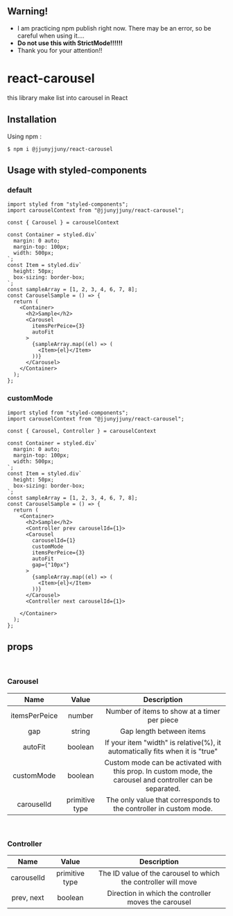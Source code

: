 
## Warning! 
- I am practicing npm publish right now. There may be an error, so be careful when using it.... 
- **Do not use this with StrictMode!!!!!!**
- Thank you for your attention!!

# react-carousel

this library make list into carousel in React
## Installation

Using npm :

```
$ npm i @jjunyjjuny/react-carousel
```

## Usage with styled-components

### default 

```
import styled from "styled-components";
import carouselContext from "@jjunyjjuny/react-carousel";

const { Carousel } = carouselContext

const Container = styled.div`
  margin: 0 auto;
  margin-top: 100px;
  width: 500px;
`;
const Item = styled.div`
  height: 50px;
  box-sizing: border-box;
`;
const sampleArray = [1, 2, 3, 4, 6, 7, 8];
const CarouselSample = () => {
  return (
    <Container>
      <h2>Sample</h2>
      <Carousel
        itemsPerPeice={3}
        autoFit
      >
        {sampleArray.map((el) => (
          <Item>{el}</Item>
        ))}
      </Carousel>
    </Container>
  );
};
```

### customMode

```
import styled from "styled-components";
import carouselContext from "@jjunyjjuny/react-carousel";

const { Carousel, Controller } = carouselContext

const Container = styled.div`
  margin: 0 auto;
  margin-top: 100px;
  width: 500px;
`;
const Item = styled.div`
  height: 50px;
  box-sizing: border-box;
`;
const sampleArray = [1, 2, 3, 4, 6, 7, 8];
const CarouselSample = () => {
  return (
    <Container>
      <h2>Sample</h2>
      <Controller prev carouselId={1}>
      <Carousel
        carouselId={1}
        customMode
        itemsPerPeice={3}
        autoFit
        gap={"10px"}
      >
        {sampleArray.map((el) => (
          <Item>{el}</Item>
        ))}
      </Carousel>
      <Controller next carouselId={1}>

    </Container>
  );
};
```


## props

<br/>

### Carousel

|     Name      |     Value      |                                                Description                                                 |
| :-----------: | :------------: | :--------------------------------------------------------------------------------------------------------: |
| itemsPerPeice |     number     |                                Number of items to show at a timer per piece                                |
|      gap      |     string     |                                          Gap length between items                                          |
|    autoFit    |    boolean     |                If your item "width" is relative(%), it automatically fits when it is "true"                |
|  customMode   |    boolean     | Custom mode can be activated with this prop. In custom mode, the carousel and controller can be separated. |
|  carouselId   | primitive type |                     The only value that corresponds to the controller in custom mode.                      |

<br/>

### Controller

|    Name    |     Value      |                          Description                           |
| :--------: | :------------: | :------------------------------------------------------------: |
| carouselId | primitive type | The ID value of the carousel to which the controller will move |
| prev, next |    boolean     |      Direction in which the controller moves the carousel      |
